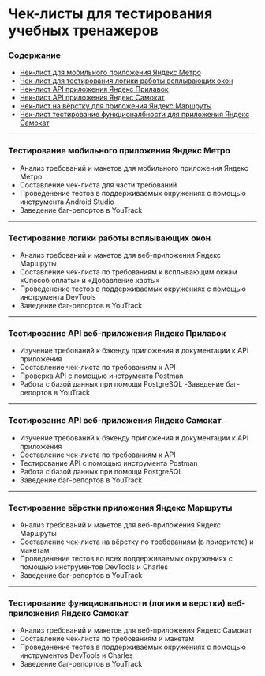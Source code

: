 # Чек-листы для тестирования учебных тренажеров
### Содержание 
- [Чек-лист для мобильного приложения Яндекс Метро](https://github.com/M-Juli/Checklists/blob/main/Чек-лист%20%20для%20мобильного%20приложения%20Яндекс%20Метро.xlsx)
- [Чек-лист для тестирования логики работы всплывающих окон](https://github.com/M-Juli/Checklists/blob/main/Чек-лист%20%20для%20тестирования%20логики%20работы%20всплывающих%20окон.xlsx)
- [Чек-лист API приложения Яндекс Прилавок](https://github.com/M-Juli/Checklists/blob/main/Чек-лист%20API%20приложения%20Яндекс%20Прилавок.xlsx)
- [Чек-лист API приложения Яндекс Самокат](https://github.com/M-Juli/Checklists/blob/main/Чек-лист%20API%20приложения%20Яндекс%20Самокат.xlsx)
- [Чек-лист на вёрстку для приложения Яндекс Маршруты](https://github.com/M-Juli/Checklists/blob/main/Чек-лист%20на%20вёрстку%20для%20приложения%20Яндекс%20Маршруты%20.xlsx)
- [Чек-лист тестирование функционалбности для приложения Яндекс Самокат](https://github.com/M-Juli/Checklists/blob/main/Чек-лист%20тестирование%20функционалбности%20для%20приложения%20Яндекс%20Самокат.xlsx)

----

### Тестирование мобильного приложения Яндекс Метро
- Анализ требований и макетов для мобильного приложения Яндекс Метро
- Составление чек-листа для части требований 
- Проведенение тестов в поддерживаемых окружениях с помощью инструмента Android Studio
- Заведение баг-репортов в YouTrack

----

### Тестирование логики работы всплывающих окон 
- Анализ требований и макетов для веб-приложения Яндекс Маршруты
- Составление чек-листа по требованиям к всплывающим окнам «Способ оплаты» и «Добавление карты»
- Проведенение тестов в поддерживаемых окружениях с помощью инструмента DevTools 
- Заведение баг-репортов в YouTrack

----

### Тестирование API веб-приложения Яндекс Прилавок
- Изучение требований к бэкенду приложения и документации к API приложения
- Составление чек-листа по требованиям к API 
- Проверка API c помощью инструмента Postman
- Работа с базой данных при помощи PostgreSQL
-Заведение баг-репортов в YouTrack

----

### Тестирование API веб-приложения Яндекс Самокат
- Изучение требований к бэкенду приложения и документации к API приложения
- Составление чек-листа по требованиям к API 
- Тестирование API c помощью инструмента Postman
- Работа с базой данных при помощи PostgreSQL
- Заведение баг-репортов в YouTrack

----

### Тестирование вёрстки приложения Яндекс Маршруты
- Анализ требований и макетов для веб-приложения Яндекс Маршруты
- Составление чек-листа на вёрстку по требованиям (в приоритете) и макетам 
- Проведенение тестов во всех  поддерживаемых окружениях с помощью инструментов DevTools и  Charles 
- Заведение баг-репортов в YouTrack

----

### Тестирование функциональности (логики и верстки) веб-приложения Яндекс Самокат
- Анализ требований и макетов для веб-приложения Яндекс Самокат
- Составление чек-листа по требованиям и макетам 
- Проведенение тестов в поддерживаемых окружениях с помощью инструментов DevTools и  Charles 
- Заведение баг-репортов в YouTrack